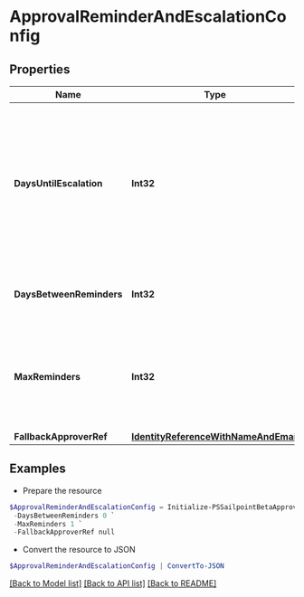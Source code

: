 # ApprovalReminderAndEscalationConfig
## Properties

Name | Type | Description | Notes
------------ | ------------- | ------------- | -------------
**DaysUntilEscalation** | **Int32** | Number of days to wait before the first reminder. If no reminders are configured, then this is the number of days to wait before escalation. | [optional] 
**DaysBetweenReminders** | **Int32** | Number of days to wait between reminder notifications. | [optional] 
**MaxReminders** | **Int32** | Maximum number of reminder notification to send to the reviewer before approval escalation. | [optional] 
**FallbackApproverRef** | [**IdentityReferenceWithNameAndEmail**](IdentityReferenceWithNameAndEmail.md) |  | [optional] 

## Examples

- Prepare the resource
```powershell
$ApprovalReminderAndEscalationConfig = Initialize-PSSailpointBetaApprovalReminderAndEscalationConfig  -DaysUntilEscalation 0 `
 -DaysBetweenReminders 0 `
 -MaxReminders 1 `
 -FallbackApproverRef null
```

- Convert the resource to JSON
```powershell
$ApprovalReminderAndEscalationConfig | ConvertTo-JSON
```

[[Back to Model list]](../README.md#documentation-for-models) [[Back to API list]](../README.md#documentation-for-api-endpoints) [[Back to README]](../README.md)


